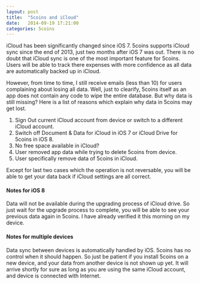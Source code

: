 ```yaml
---
layout: post
title:  "5coins and iCloud"
date:   2014-09-19 17:21:00
categories: 5coins
---
```


iCloud has been significantly changed since iOS 7. 5coins supports iCloud sync since the end of 2013, just two months after iOS 7 was out. There is no doubt that iCloud sync is one of the most important feature for 5coins. Users will be able to track there expenses with more confidence as all data are automatically backed up in iCloud. 

However, from time to time, I still receive emails (less than 10) for users complaining about losing all data. Well, just to clearify, 5coins itself as an app does not contain any code to wipe the entire database. But why data is still missing? Here is a list of reasons which explain why data in 5coins may get lost.

1. Sign Out current iCloud account from device or switch to a different iCloud account.
2. Switch off Document & Data for iCloud in iOS 7 or iCloud Drive for 5coins in iOS 8.
3. No free space available in iCloud?
4. User removed app data while trying to delete 5coins from device.
5. User specifically remove data of 5coins in iCloud.

Except for last two cases which the operation is not reversable, you will be able to get your data back if iCloud settings are all correct.

#### Notes for iOS 8

Data will not be available during the upgrading process of iCloud drive. So just wait for the upgrade process to complete, you will be able to see your previous data again in 5coins. I have already verified it this morning on my device.

#### Notes for multiple devices
Data sync between devices is automatically handled by iOS. 5coins has no control when it should happen. So just be patient if you install 5coins on a new device, and your data from another device is not shown up yet. It will arrive shortly for sure as long as you are using the same iCloud account, and device is connected with Internet. 
